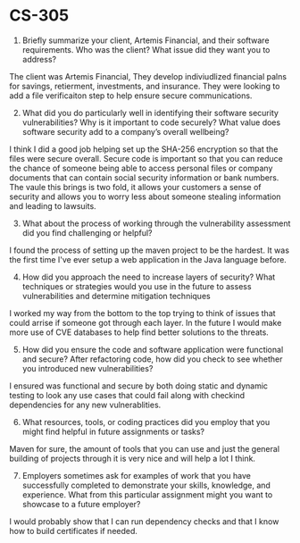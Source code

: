 # CS-305

1. Briefly summarize your client, Artemis Financial, and their software requirements. Who was the client? What issue did they want you to address?

The client was Artemis Financial, They develop indiviudlized financial palns for savings, retierment, investments, and insurance. They were looking to add a file verificaiton step to help ensure secure communications.

2. What did you do particularly well in identifying their software security vulnerabilities? Why is it important to code securely? What value does software security add to a company’s overall wellbeing?

I think I did a good job helping set up the SHA-256 encryption so that the files were secure overall. Secure code is important so that you can reduce the chance of someone being able to access personal files or company documents that can contain social security information or bank numbers. The vaule this brings is two fold, it allows your customers a sense of security and allows you to worry less about someone stealing information and leading to lawsuits.

3. What about the process of working through the vulnerability assessment did you find challenging or helpful?

I found the process of setting up the maven project to be the hardest. It was the first time I've ever setup a web application in the Java language before.

4. How did you approach the need to increase layers of security? What techniques or strategies would you use in the future to assess vulnerabilities and determine mitigation techniques

I worked my way from the bottom to the top trying to think of issues that could arrise if someone got through each layer. In the future I would make more use of CVE databases to help find better solutions to the threats.

5. How did you ensure the code and software application were functional and secure? After refactoring code, how did you check to see whether you introduced new vulnerabilities?

I ensured was functional and secure by both doing static and dynamic testing to look any use cases that could fail along with checkind dependencies for any new vulnerablities.


6. What resources, tools, or coding practices did you employ that you might find helpful in future assignments or tasks?

Maven for sure, the amount of tools that you can use and just the general building of projects through it is very nice and will help a lot I think.

7. Employers sometimes ask for examples of work that you have successfully completed to demonstrate your skills, knowledge, and experience. What from this particular assignment might you want to showcase to a future employer?

I would probably show that I can run dependency checks and that I know how to build certificates if needed.
